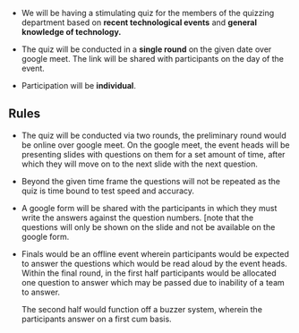 *   We will be having a stimulating quiz for the members of the quizzing department based on **recent technological events** and **general knowledge of technology.**
    
*   The quiz will be conducted in a **single round** on the given date over google meet. The link will be shared with participants on the day of the event.
    
*   Participation will be **individual**.
    

Rules
-----

*   The quiz will be conducted via two rounds, the preliminary round would be online over google meet. On the google meet, the event heads will be presenting slides with questions on them for a set amount of time, after which they will move on to the next slide with the next question.
    
*   Beyond the given time frame the questions will not be repeated as the quiz is time bound to test speed and accuracy.
    
*   A google form will be shared with the participants in which they must write the answers against the question numbers. \[note that the questions will only be shown on the slide and not be available on the google form.
    
*   Finals would be an offline event wherein participants would be expected to answer the questions which would be read aloud by the event heads. Within the final round, in the first half participants would be allocated one question to answer which may be passed due to inability of a team to answer.  
      
    The second half would function off a buzzer system, wherein the participants answer on a first cum basis.